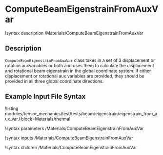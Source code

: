# ComputeBeamEigenstrainFromAuxVar

!syntax description /Materials/ComputeBeamEigenstrainFromAuxVar

## Description
`ComputeBeamEigenstainFromAuxVar` class takes in a set of 3 displacement or rotation auxvariables or both and uses them to calculate the displacement and rotational beam eigenstrain in the global coordinate system. If either displacement or rotational aux variables are provided, they should be provided in all three global coordinate directions.

## Example Input File Syntax
!listing modules/tensor_mechanics/test/tests/beam/eigenstrain/eigenstrain_from_aux_var.i block=Materials/thermal

!syntax parameters /Materials/ComputeBeamEigenstrainFromAuxVar

!syntax inputs /Materials/ComputeBeamEigenstrainFromAuxVar

!syntax children /Materials/ComputeBeamEigenstrainFromAuxVar
